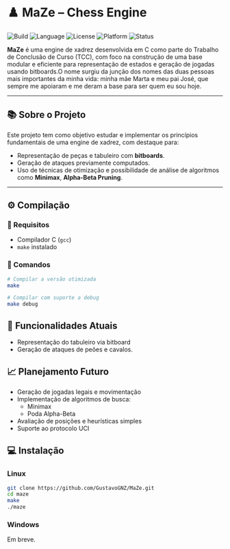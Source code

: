 # ♟️ MaZe – Chess Engine

![Build](https://img.shields.io/badge/build-passing-brightgreen?style=flat-square)
![Language](https://img.shields.io/badge/language-C-blue?style=flat-square)
![License](https://img.shields.io/badge/license-Academic-lightgrey?style=flat-square)
![Platform](https://img.shields.io/badge/platform-Linux--friendly-important?style=flat-square)
![Status](https://img.shields.io/badge/status-WIP-yellow?style=flat-square)

**MaZe** é uma engine de xadrez desenvolvida em C como parte do Trabalho de Conclusão de Curso (TCC), com foco na construção de uma base modular e eficiente para representação de estados e geração de jogadas usando bitboards.O nome surgiu da junção dos nomes das duas pessoas mais importantes da minha vida: minha mãe Marta e meu pai José, que sempre me apoiaram e me deram a base para ser quem eu sou hoje.


---

## 📚 Sobre o Projeto

Este projeto tem como objetivo estudar e implementar os princípios fundamentais de uma engine de xadrez, com destaque para:

- Representação de peças e tabuleiro com **bitboards**.
- Geração de ataques previamente computados.
- Uso de técnicas de otimização e possibilidade de análise de algoritmos como **Minimax**, **Alpha-Beta Pruning**.

---

## ⚙️ Compilação

### 🔧 Requisitos

- Compilador C (`gcc`)
- `make` instalado

### 🚀 Comandos

```bash
# Compilar a versão otimizada
make

# Compilar com suporte a debug
make debug
```


## 🧠 Funcionalidades Atuais

- Representação do tabuleiro via bitboard
- Geração de ataques de peões e cavalos.

## 📈 Planejamento Futuro

- Geração de jogadas legais e movimentação
- Implementação de algoritmos de busca:
  - Minimax
  - Poda Alpha-Beta
- Avaliação de posições e heurísticas simples
- Suporte ao protocolo UCI

## 💻 Instalação

### Linux
```bash
git clone https://github.com/GustavoGNZ/MaZe.git
cd maze
make
./maze
```

### Windows

Em breve.
